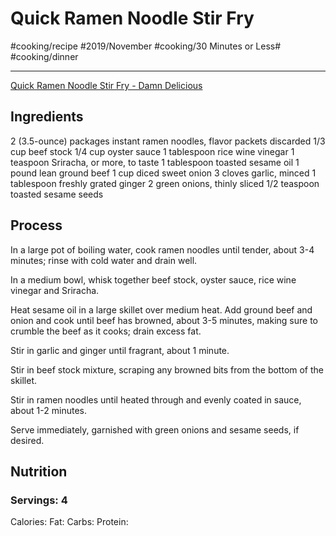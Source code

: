 # Quick Ramen Noodle Stir Fry
#cooking/recipe #2019/November #cooking/30 Minutes or Less# #cooking/dinner
- - - -
[Quick Ramen Noodle Stir Fry - Damn Delicious](https://damndelicious.net/2019/04/24/quick-ramen-noodle-stir-fry/)

## Ingredients
2 (3.5-ounce) packages instant ramen noodles, flavor packets discarded
1/3 cup beef stock
1/4 cup oyster sauce
1 tablespoon rice wine vinegar
1 teaspoon Sriracha, or more, to taste
1 tablespoon toasted sesame oil
1 pound lean ground beef
1 cup diced sweet onion
3 cloves garlic, minced
1 tablespoon freshly grated ginger
2 green onions, thinly sliced
1/2 teaspoon toasted sesame seeds

## Process
In a large pot of boiling water, cook ramen noodles until tender, about 3-4 minutes; rinse with cold water and drain well.

In a medium bowl, whisk together beef stock, oyster sauce, rice wine vinegar and Sriracha.

Heat sesame oil in a large skillet over medium heat. Add ground beef and onion and cook until beef has browned, about 3-5 minutes, making sure to crumble the beef as it cooks; drain excess fat.

Stir in garlic and ginger until fragrant, about 1 minute.

Stir in beef stock mixture, scraping any browned bits from the bottom of the skillet.

Stir in ramen noodles until heated through and evenly coated in sauce, about 1-2 minutes.

Serve immediately, garnished with green onions and sesame seeds, if desired.

## Nutrition
### Servings: 4
Calories: 
Fat: 
Carbs: 
Protein: 
